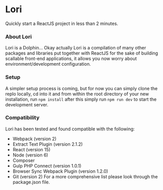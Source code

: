 # Lori
Quickly start a ReactJS project in less than 2 minutes.

### About Lori
Lori is a Dolphin... Okay actually Lori is a compilation of many other packages and libraries put together with ReactJS for the sake of building scallable front-end applications, it allows you now worry about environment/development configuration.

### Setup
A simpler setup process is coming, but for now you can simply clone the replo locally, cd into it and from within the root directory of your new installation, run `npm install` after this simply run `npm run dev` to start the development server.

### Compatibility
Lori has been tested and found compatible with the following:
- Webpack (version 2)
- Extract Text Plugin (version 2.1.2)
- React (version 15)
- Node (version 6)
- Composer
- Gulp PHP Connect (version 1.0.1)
- Browser Sync Webpack Plugin (version 1.2.0)
- Git (version 2)
For a more comprehensive list please look through the package.json file.